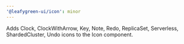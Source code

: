 ```yaml
---
'@leafygreen-ui/icon': minor
---
```


Adds Clock, ClockWithArrow, Key, Note, Redo, ReplicaSet, Serverless, ShardedCluster, Undo icons to the Icon component.
